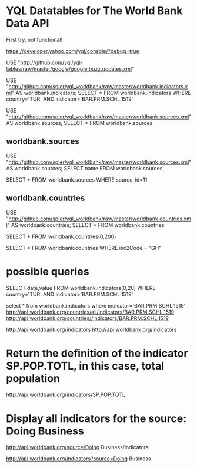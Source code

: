 # YQL Datatables for The World Bank Data API

First try, not functional!

https://developer.yahoo.com/yql/console/?debug=true

USE "http://github.com/yql/yql-tables/raw/master/google/google.buzz.updates.xml"

USE "http://github.com/spier/yql_worldbank/raw/master/worldbank.indicators.xml" AS worldbank.indicators; 
SELECT * FROM worldbank.indicators WHERE country='TUR' AND indicator='BAR.PRM.SCHL.1519'

USE "http://github.com/spier/yql_worldbank/raw/master/worldbank.sources.xml" AS worldbank.sources; 
SELECT * FROM worldbank.sources

## worldbank.sources
USE "http://github.com/spier/yql_worldbank/raw/master/worldbank.sources.xml" AS worldbank.sources; 
SELECT name FROM worldbank.sources

SELECT * FROM worldbank.sources WHERE source_id=11

## worldbank.countries

USE "http://github.com/spier/yql_worldbank/raw/master/worldbank.countries.xml" AS worldbank.countries; 
SELECT * FROM worldbank.countries

SELECT * FROM worldbank.countries(0,200)

SELECT * FROM worldbank.countries WHERE iso2Code = "GH"



# possible queries

SELECT date,value FROM worldbank.indicators(0,20) WHERE country='TUR' AND indicator='BAR.PRM.SCHL.1519'


select * from worldbank.indicators where indicator='BAR.PRM.SCHL.1519'
http://api.worldbank.org/countries/all/indicators/BAR.PRM.SCHL.1519
http://api.worldbank.org/countries//indicators/BAR.PRM.SCHL.1519

http://api.worldbank.org/indicators
http://api.worldbank.org/indicators


# Return the definition of the indicator SP.POP.TOTL, in this case, total population
http://api.worldbank.org/indicators/SP.POP.TOTL

# Display all indicators for the source: Doing Business
http://api.worldbank.org/source/Doing Business/indicators

http://api.worldbank.org/indicators?source=Doing Business
